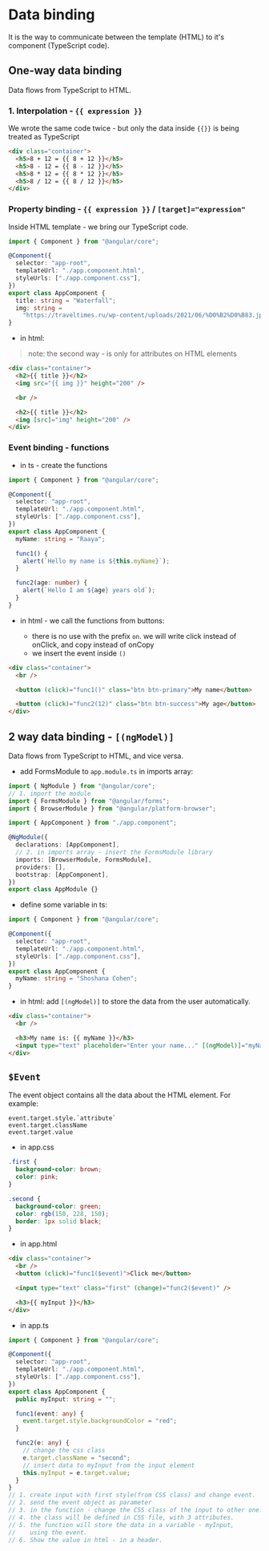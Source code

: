# Data binding

It is the way to communicate between the template (HTML) to it's component (TypeScript code).

## One-way data binding

Data flows from TypeScript to HTML.

### 1. Interpolation - `{{ expression }}`

We wrote the same code twice - but only the data inside `{{}}` is being treated as TypeScript

```html
<div class="container">
  <h5>8 + 12 = {{ 8 + 12 }}</h5>
  <h5>8 - 12 = {{ 8 - 12 }}</h5>
  <h5>8 * 12 = {{ 8 * 12 }}</h5>
  <h5>8 / 12 = {{ 8 / 12 }}</h5>
</div>
```

### Property binding - `{{ expression }}` / `[target]="expression"`

Inside HTML template - we bring our TypeScript code.

```ts
import { Component } from "@angular/core";

@Component({
  selector: "app-root",
  templateUrl: "./app.component.html",
  styleUrls: ["./app.component.css"],
})
export class AppComponent {
  title: string = "Waterfall";
  img: string =
    "https://traveltimes.ru/wp-content/uploads/2021/06/%D0%B2%D0%B83.jpg";
}
```

- in html:

> note: the second way - is only for attributes on HTML elements

```html
<div class="container">
  <h2>{{ title }}</h2>
  <img src="{{ img }}" height="200" />

  <br />

  <h2>{{ title }}</h2>
  <img [src]="img" height="200" />
</div>
```

### Event binding - functions

- in ts - create the functions

```ts
import { Component } from "@angular/core";

@Component({
  selector: "app-root",
  templateUrl: "./app.component.html",
  styleUrls: ["./app.component.css"],
})
export class AppComponent {
  myName: string = "Raaya";

  func1() {
    alert(`Hello my name is ${this.myName}`);
  }

  func2(age: number) {
    alert(`Hello I am ${age} years old`);
  }
}
```

- in html - we call the functions from buttons:

  - there is no use with the prefix `on`. we will write click instead of onClick, and copy instead of onCopy
  - we insert the event inside `()`

```html
<div class="container">
  <br />

  <button (click)="func1()" class="btn btn-primary">My name</button>

  <button (click)="func2(12)" class="btn btn-success">My age</button>
</div>
```

## 2 way data binding - `[(ngModel)]`

Data flows from TypeScript to HTML, and vice versa.

- add FormsModule to `app.module.ts` in imports array:

```ts
import { NgModule } from "@angular/core";
// 1. import the module
import { FormsModule } from "@angular/forms";
import { BrowserModule } from "@angular/platform-browser";

import { AppComponent } from "./app.component";

@NgModule({
  declarations: [AppComponent],
  // 2. in imports array - insert the FormsModule library
  imports: [BrowserModule, FormsModule],
  providers: [],
  bootstrap: [AppComponent],
})
export class AppModule {}
```

- define some variable in ts:

```ts
import { Component } from "@angular/core";

@Component({
  selector: "app-root",
  templateUrl: "./app.component.html",
  styleUrls: ["./app.component.css"],
})
export class AppComponent {
  myName: string = "Shoshana Cohen";
}
```

- in html:
  add `[(ngModel)]` to store the data from the user automatically.

```html
<div class="container">
  <br />

  <h3>My name is: {{ myName }}</h3>
  <input type="text" placeholder="Enter your name..." [(ngModel)]="myName" />
</div>
```

## `$Event`

The event object contains all the data about the HTML element.
For example:

```
event.target.style.`attribute`
event.target.className
event.target.value
```

- in app.css

```css
.first {
  background-color: brown;
  color: pink;
}

.second {
  background-color: green;
  color: rgb(150, 228, 150);
  border: 1px solid black;
}
```

- in app.html

```html
<div class="container">
  <br />
  <button (click)="func1($event)">Click me</button>

  <input type="text" class="first" (change)="func2($event)" />

  <h3>{{ myInput }}</h3>
</div>
```

- in app.ts

```ts
import { Component } from "@angular/core";

@Component({
  selector: "app-root",
  templateUrl: "./app.component.html",
  styleUrls: ["./app.component.css"],
})
export class AppComponent {
  public myInput: string = "";

  func1(event: any) {
    event.target.style.backgroundColor = "red";
  }

  func2(e: any) {
    // change the css class
    e.target.className = "second";
    // insert data to myInput from the input element
    this.myInput = e.target.value;
  }
}
// 1. create input with first style(from CSS class) and change event.
// 2. send the event object as parameter
// 3. in the function - change the CSS class of the input to other one.
// 4. the class will be defined in CSS file, with 3 attributes.
// 5. the function will store the data in a variable - myInput,
//    using the event.
// 6. Show the value in html - in a header.
```
